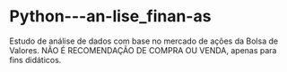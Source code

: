 # Python---an-lise_finan-as
Estudo de análise de dados com base no mercado de ações da Bolsa de Valores. NÃO É RECOMENDAÇÃO DE COMPRA OU VENDA, apenas para fins didáticos.
